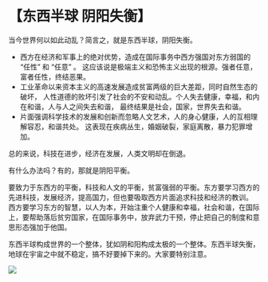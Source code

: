 # 【东西半球 阴阳失衡】

当今世界何以如此动乱？简言之，就是东西半球，阴阳失衡。

- 西方在经济和军事上的绝对优势，造成在国际事务中西方强国对东方弱国的 “任性” 和 “任意” 。
这应该说是极端主义和恐怖主义出现的根源。强者任意，富者任性，终结恶果。
- 工业革命以来资本主义的高速发展造成贫富两级的巨大差距，同时自然生态的破坏，
人性道德的败坏引发了社会的不安和动乱。个人失去健康，幸福，和内在和谐，人与人之间失去和谐，
最终结果是社会，国家，世界失去和谐。
- 片面强调科学技术的发展和创新而忽略人文艺术，人的身心健康，人的互相理解容忍，和谐共处。
这表现在疾病丛生，婚姻破裂，家庭离散，暴力犯罪增加。

总的来说，科技在进步，经济在发展，人类文明却在倒退。

有什么办法吗？有的，那就是阴阳平衡。

要致力于东西方的平衡，科技和人文的平衡，贫富强弱的平衡。东方要学习西方的先进科技，发展经济，提高国力，但也要吸取西方片面追求科技和经济的教训。
西方要学习东方的智慧，以人为本，开始注重个人健康和幸福，社会和谐，在国际上，要帮助落后贫穷国家，在国际事务中，放弃武力干预，停止把自己的制度和意思形态强加于他国。

东西半球构成世界的一个整体，犹如阴和阳构成太极的一个整体。东西半球失衡，地球在宇宙之中就不稳定，搞不好要掉下来的。大家要特别注意。

![](34.png)